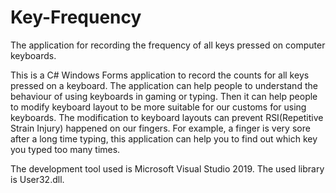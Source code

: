 # Key-Frequency
The application for recording the frequency of all keys pressed on computer keyboards.

This is a C# Windows Forms application to record the counts for all keys pressed on a keyboard. 
The application can help people to understand the behaviour of using keyboards in gaming or typing.
Then it can help people to modify keyboard layout to be more suitable for our customs for using keyboards.
The modification to keyboard layouts can prevent RSI(Repetitive Strain Injury) happened on our fingers.
For example, a finger is very sore after a long time typing,
this application can help you to find out which key you typed too many times.

The development tool used is Microsoft Visual Studio 2019.
The used library is User32.dll.
